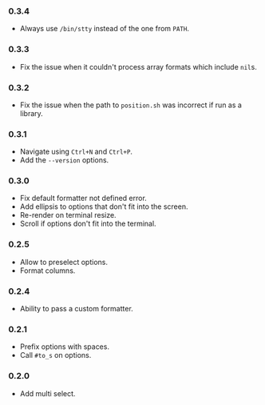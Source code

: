 ### 0.3.4

* Always use `/bin/stty` instead of the one from `PATH`.

### 0.3.3

* Fix the issue when it couldn't process array formats which include `nil`s.

### 0.3.2

* Fix the issue when the path to `position.sh` was incorrect if run as a library.

### 0.3.1

* Navigate using `Ctrl+N` and `Ctrl+P`.
* Add the `--version` options.

### 0.3.0

* Fix default formatter not defined error.
* Add ellipsis to options that don't fit into the screen.
* Re-render on terminal resize.
* Scroll if options don't fit into the terminal.

### 0.2.5

* Allow to preselect options.
* Format columns.

### 0.2.4

* Ability to pass a custom formatter.

### 0.2.1

* Prefix options with spaces.
* Call `#to_s` on options.

### 0.2.0

* Add multi select.
